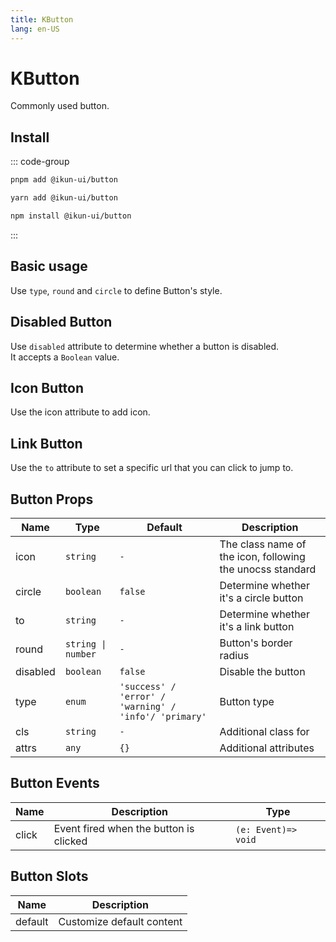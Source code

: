 ```yaml
---
title: KButton
lang: en-US
---
```


# KButton

Commonly used button.

## Install

::: code-group

```bash [pnpm]
pnpm add @ikun-ui/button
```

```bash [yarn]
yarn add @ikun-ui/button
```

```bash [npm]
npm install @ikun-ui/button
```

:::

## Basic usage

Use `type`, `round` and `circle` to define Button's style.

<demo src="../../../../example/button/basic.svelte"  github='https://github.com/ikun-svelte/ikun-ui/tree/main/components/Button'></demo>

## Disabled Button

Use `disabled` attribute to determine whether a button is disabled.  
It accepts a `Boolean` value.

<demo src="../../../../example/button/disabled.svelte" github='https://github.com/ikun-svelte/ikun-ui/tree/main/components/Button'></demo>

## Icon Button

Use the icon attribute to add icon.

<demo src="../../../../example/button/icon.svelte" github='https://github.com/ikun-svelte/ikun-ui/tree/main/components/Button'></demo>

## Link Button

Use the `to` attribute to set a specific url that you can click to jump to.

<demo src="../../../../example/button/link.svelte" github='https://github.com/ikun-svelte/ikun-ui/tree/main/components/Button'></demo>

## Button Props

| Name     | Type               | Default                                               | Description                                               |
| -------- | ------------------ | ----------------------------------------------------- | --------------------------------------------------------- |
| icon     | `string`           | `-`                                                   | The class name of the icon, following the unocss standard |
| circle   | `boolean`          | `false`                                               | Determine whether it's a circle button                    |
| to       | `string`           | `-`                                                   | Determine whether it's a link button                      |
| round    | `string \| number` | `-`                                                   | Button's border radius                                    |
| disabled | `boolean`          | `false`                                               | Disable the button                                        |
| type     | `enum`             | `'success' / 'error' / 'warning' / 'info'/ 'primary'` | Button type                                               |
| cls      | `string`           | `-`                                                   | Additional class for                                      |
| attrs    | `any`              | `{}`                                                  | Additional attributes                                     |

## Button Events

| Name  | Description                            | Type                |
| ----- | -------------------------------------- | ------------------- |
| click | Event fired when the button is clicked | `(e: Event)=> void` |

## Button Slots

| Name    | Description               |
| ------- | ------------------------- |
| default | Customize default content |
